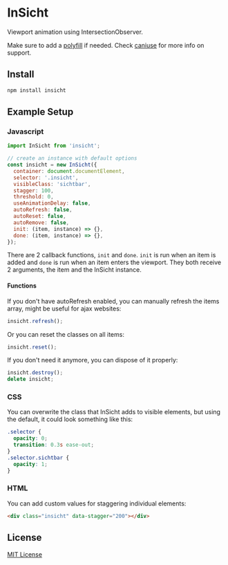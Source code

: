 InSicht
=======
Viewport animation using IntersectionObserver.

Make sure to add a [polyfill](https://github.com/w3c/IntersectionObserver/tree/master/polyfill) if needed. Check [caniuse](http://caniuse.com/#feat=intersectionobserver) for more info on support.

Install
-------

```bash
npm install insicht
```

Example Setup
-------------

### Javascript

```javascript
import InSicht from 'insicht';

// create an instance with default options
const insicht = new InSicht({
  container: document.documentElement,
  selector: '.insicht',
  visibleClass: 'sichtbar',
  stagger: 100,
  threshold: 0,
  useAnimationDelay: false,
  autoRefresh: false,
  autoReset: false,
  autoRemove: false,
  init: (item, instance) => {},
  done: (item, instance) => {},
});
```

There are 2 callback functions, `init` and `done`. `init` is run when an item is added and `done` is run when an item enters the viewport. They both receive 2 arguments, the item and the InSicht instance.

#### Functions

If you don't have autoRefresh enabled, you can manually refresh the items array, might be useful for ajax websites:

```javascript
insicht.refresh();
```

Or you can reset the classes on all items:

```javascript
insicht.reset();
```

If you don't need it anymore, you can dispose of it properly:

```javascript
insicht.destroy();
delete insicht;
```

### CSS

You can overwrite the class that InSicht adds to visible elements, but using the default, it could look something like this:

```css
.selector {
  opacity: 0;
  transition: 0.3s ease-out;
}
.selector.sichtbar {
  opacity: 1;
}
```

### HTML

You can add custom values for staggering individual elements:

```html
<div class="insicht" data-stagger="200"></div>
```

License
-------

[MIT License](LICENSE)
